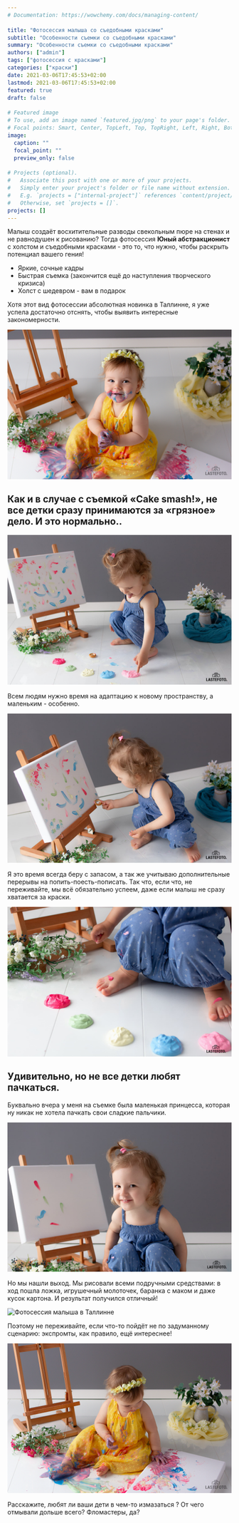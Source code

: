 ```yaml
---
# Documentation: https://wowchemy.com/docs/managing-content/

title: "Фотосессия малыша со съедобными красками"
subtitle: "Особенности съемки со съедобными красками"
summary: "Особенности съемки со съедобными красками"
authors: ["admin"]
tags: ["фотосессия с красками"]
categories: ["краски"]
date: 2021-03-06T17:45:53+02:00
lastmod: 2021-03-06T17:45:53+02:00
featured: true
draft: false

# Featured image
# To use, add an image named `featured.jpg/png` to your page's folder.
# Focal points: Smart, Center, TopLeft, Top, TopRight, Left, Right, BottomLeft, Bottom, BottomRight.
image:
  caption: ""
  focal_point: ""
  preview_only: false

# Projects (optional).
#   Associate this post with one or more of your projects.
#   Simply enter your project's folder or file name without extension.
#   E.g. `projects = ["internal-project"]` references `content/project/deep-learning/index.md`.
#   Otherwise, set `projects = []`.
projects: []
---
```

Малыш создаёт восхитительные разводы свекольным пюре на стенах и не равнодушен к рисованию?
Тогда фотосессия **Юный абстракционист** с холстом и съедобными красками - это то, что нужно, чтобы раскрыть потенциал вашего гения!

- Яркие, сочные кадры
- Быстрая съемка (закончится ещё до наступления творческого кризиса)
- Холст с шедевром - вам в подарок

Хотя этот вид фотосессии абсолютная новинка в Таллинне, я уже успела достаточно отснять, чтобы выявить интересные закономерности. 

![Фотосессия малыша с красками](./fotosessiya-malysha-s-kraskami-v-tallinne-1.jpg)

## Как и в случае с съемкой «Cake smash!», не все детки сразу принимаются за «грязное» дело. И это нормально..

![Фотосессия с красками в Таллинне](./fotosessiya-malysha-s-kraskami-v-tallinne-2.jpg)

Всем людям нужно время на адаптацию к новому пространству, а маленьким - особенно. 

![фотосессия малыша в Таллинне](./fotosessiya-malysha-s-kraskami-v-tallinne-3.jpg)

Я это время всегда беру с запасом, а так же учитываю дополнительные перерывы на попить-поесть-пописать. Так что, если что, не переживайте, мы всё обязательно успеем, даже если малыш не сразу хватается за краски.

![Съемка с красками](./fotosessiya-malysha-s-kraskami-v-tallinne-4.jpg)

## Удивительно, но не все детки любят пачкаться. 
Буквально вчера у меня на съемке была маленькая принцесса, которая ну никак не хотела пачкать свои сладкие пальчики. 

![Фотосессия с красками](./fotosessiya-malysha-s-kraskami-v-tallinne-5.jpg)

Но мы нашли выход. Мы рисовали всеми подручными средствами: в ход пошла ложка, игрушечный молоточек, баранка с маком и даже кусок картона. И результат получился отличный! 

![Фотосессия малыша в Таллинне](./fotosessiya-malysha-s-kraskami-v-tallinne-6.jpg)

Поэтому не переживайте, если что-то пойдёт не по задуманному сценарию: экспромты, как правило, ещё интереснее! 

![Фотосессия с красками в Таллинне](./fotosessiya-malysha-s-kraskami-v-tallinne-7.jpg)

Расскажите, любят ли ваши дети в чем-то измазаться ? От чего отмывали дольше всего? Фломастеры, да?


